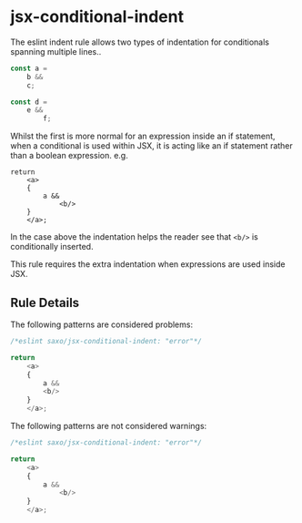 # jsx-conditional-indent

The eslint indent rule allows two types of indentation for conditionals spanning multiple lines..

```js
const a =
    b &&
    c;

const d =
    e &&
        f;
```

Whilst the first is more normal for an expression inside an if statement, when a conditional is used within JSX, it is acting like an if statement rather than a boolean expression. e.g.

```
return
    <a>
    {
        a &&
            <b/>
    }
    </a>;
```

In the case above the indentation helps the reader see that `<b/>` is conditionally inserted.

This rule requires the extra indentation when expressions are used inside JSX.

## Rule Details

The following patterns are considered problems:

```js
/*eslint saxo/jsx-conditional-indent: "error"*/

return
    <a>
    {
        a &&
        <b/>
    }
    </a>;
```

The following patterns are not considered warnings:

```js
/*eslint saxo/jsx-conditional-indent: "error"*/

return
    <a>
    {
        a &&
            <b/>
    }
    </a>;
```
